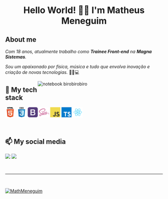 <h1 align="center"> Hello World! 👋🏼 I'm Matheus Meneguim</h1>

## About me

*Com 18 anos, atualmente trabalho como <strong>Trainee Front-end</strong> na <strong>Magna Sistemas</strong>.*

*Sou um apaixonado por física, música e tudo que envolva inovação e criação de novas tecnologias.* 🌌🎸💻
<br/>


<img src="https://raw.githubusercontent.com/MicaelliMedeiros/micaellimedeiros/master/image/computer-illustration.png" min-width="400px" max-width="400px" width="400px" align="right" alt="notebook birobirobiro">

<p align="left">

  ## 🔭 My tech stack 

  <p>
    <img height="32" src="https://raw.githubusercontent.com/github/explore/80688e429a7d4ef2fca1e82350fe8e3517d3494d/topics/html/html.png" alt="HTML5"/>
    <img height="32" src="https://raw.githubusercontent.com/github/explore/80688e429a7d4ef2fca1e82350fe8e3517d3494d/topics/css/css.png" alt="CSS"/>
    <img height="32" src="https://raw.githubusercontent.com/github/explore/80688e429a7d4ef2fca1e82350fe8e3517d3494d/topics/bootstrap/bootstrap.png" alt="Bootstrap"/>
    <img height="32" src="https://raw.githubusercontent.com/github/explore/80688e429a7d4ef2fca1e82350fe8e3517d3494d/topics/sass/sass.png" alt="React"/>
    <img height="32" src="https://raw.githubusercontent.com/github/explore/80688e429a7d4ef2fca1e82350fe8e3517d3494d/topics/javascript/javascript.png" alt="Javascript"/>
    <img height="32" src="https://raw.githubusercontent.com/github/explore/80688e429a7d4ef2fca1e82350fe8e3517d3494d/topics/typescript/typescript.png" alt="Typescript"/>
    <img height="32" src="https://raw.githubusercontent.com/github/explore/80688e429a7d4ef2fca1e82350fe8e3517d3494d/topics/react/react.png" alt="React"/>
  </p>

</p>
<br/>
<p align="left">
  
  ## 📫 My social media
  <p>
    <a href="https://www.linkedin.com/in/matheus-meneguim-6892bb207/" alt="Linkedin">
    <img src="https://img.shields.io/badge/-Linkedin-0e76a8?style=for-the-badge&logo=Linkedin&logoColor=white&link=https://www.linkedin.com/in/joaoinacioneto" /></a>
    <a href="https://www.instagram.com/matheus.meneguim/" alt="Instagram">
    <img src="https://img.icons8.com/fluency-systems-regular/48/undefined/instagram.png" /></a>
  </p>
</p>  

<br>

---

<br>

<p align="center">
  
  [![MathMeneguim](https://github-readme-stats.vercel.app/api/top-langs/?username=MathMeneguim&hide=html&layout=compact&theme=dracula)](https://github.com/MathMeneguim/)

</p>

<!--
**MathMeneguim/MathMeneguim** is a ✨ _special_ ✨ repository because its `README.md` (this file) appears on your GitHub profile.

Here are some ideas to get you started:

- 🔭 I’m currently working on ...
- 🌱 I’m currently learning ...
- 👯 I’m looking to collaborate on ...
- 🤔 I’m looking for help with ...
- 💬 Ask me about ...
- 📫 How to reach me: ...
- 😄 Pronouns: ...
- ⚡ Fun fact: ...
-->
